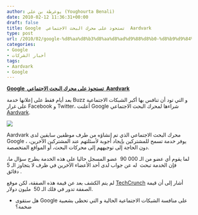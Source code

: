 ```yaml
---
author: يوغرطة بن علي (Youghourta Benali)
date: 2010-02-12 11:36:31+00:00
draft: false
title: Google  تستحوذ على محرك البحث الاجتماعي  Aardvark
type: post
url: /2010/02/google-%d8%aa%d8%b3%d8%aa%d8%ad%d9%88%d8%b0-%d8%b9%d9%84%d9%89-%d9%85%d8%ad%d8%b1%d9%83-%d8%a7%d9%84%d8%a8%d8%ad%d8%ab-%d8%a7%d9%84%d8%a7%d8%ac%d8%aa%d9%85%d8%a7%d8%b9%d9%8a-aardvark/
categories:
- Google
- أخبار الشركات
tags:
- Aardvark
- Google
---
```


[**Google  تستحوذ على محرك البحث الاجتماعي  Aardvark**](http://www.it-scoop.com/2010/02/google-%d8%aa%d8%b3%d8%aa%d8%ad%d9%88%d8%b0-%d8%b9%d9%84%d9%89-%d9%85%d8%ad%d8%b1%d9%83-%d8%a7%d9%84%d8%a8%d8%ad%d8%ab-%d8%a7%d9%84%d8%a7%d8%ac%d8%aa%d9%85%d8%a7%d8%b9%d9%8a-aardvark/)


بعد أيام فقط على إعلانها خدمة Buzz و التي تود أن تنافس بها أكبر الشبكات الاجتماعية على غرار Facebook و Twitter، أعلنت Google شراءها لمحرك البحث الاجتماعي [Aardvark](http://vark.com/).

[![](http://www.it-scoop.com/wp-content/uploads/2010/02/Aardvark.png)
](http://www.it-scoop.com/2010/02/google-%d8%aa%d8%b3%d8%aa%d8%ad%d9%88%d8%b0-%d8%b9%d9%84%d9%89-%d9%85%d8%ad%d8%b1%d9%83-%d8%a7%d9%84%d8%a8%d8%ad%d8%ab-%d8%a7%d9%84%d8%a7%d8%ac%d8%aa%d9%85%d8%a7%d8%b9%d9%8a-aardvark/)

Aardvark محرك البحث الاجتماعي الذي تم إنشاؤه من طرف موظفين سابقين لدى Google ، يوفر خدمة تسمح للمشتركين بإيجاد أجوبة لأسئلتهم عند المشتركين الآخرين، دون الحاجة إلى توجيههم إلى محركات البحث، أو المواقع المتخصصة.

لما يقوم أي عضو من الـ 90 000  عضو المسجل حاليا على هذه الخدمة بطرح سؤال ما، فإن الخدمة تبحث  له عن جواب لدى أحد الأعضاء الآخرين في ظرف لا يتجاوز الـ 5  دقائق.

لم يتم الكشف بعد عن قيمة هذه الصفقة، لكن موقع [TechCrunch](http://techcrunch.com/2010/02/11/google-acquires-aardvark-for-50-million/) أشار إلى أن قيمة الصفقة تدور في فلك الـ 50  مليون دولار.

- هل ستقوى Google على منافسة الشبكات الاجتماعية الحالية و التي تحظى بشعبية ضخمة؟
